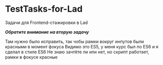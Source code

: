 # TestTasks-for-Lad
Задачи для Frontend-стажировки в Lad

***Обратите внимание на вторую задачу***

Там нужно было исправить, так чобы рамки вокруг инпутов были красными в момент фокуса
Видимо это ES5, у меня курс был по ES6 и я сделал в стиле ES6
Не знаю зачтёте ли или нет, но скрипт работает, рамки в фокусе красные
